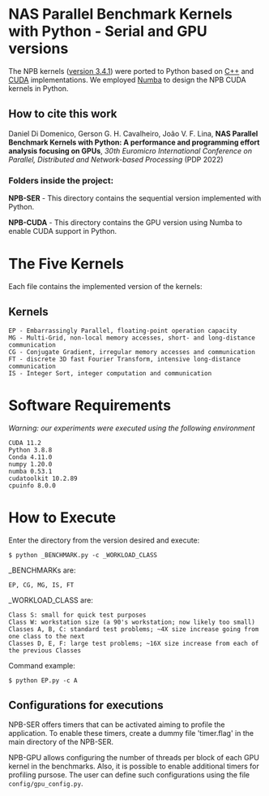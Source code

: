 # NAS Parallel Benchmark Kernels with Python - Serial and GPU versions

The NPB kernels ([version 3.4.1](https://www.nas.nasa.gov/publications/npb.html)) were ported to Python based on [C++](https://github.com/GMAP/NPB-CPP) and [CUDA](https://github.com/GMAP/NPB-GPU) implementations.
We employed [Numba](https://numba.pydata.org/numba-doc/latest/cuda/index.html) to design the NPB CUDA kernels in Python.

## How to cite this work
Daniel Di Domenico, Gerson G. H. Cavalheiro, João V. F. Lina, **NAS Parallel Benchmark Kernels with Python: A performance and programming effort analysis focusing on GPUs**, *30th Euromicro International Conference on Parallel, Distributed and Network-based Processing* (PDP 2022)

### Folders inside the  project:

**NPB-SER** - This directory contains the sequential version implemented with Python.

**NPB-CUDA** - This directory contains the GPU version using Numba to enable CUDA support in Python.

# The Five Kernels

Each file contains the implemented version of the kernels:

## Kernels

	EP - Embarrassingly Parallel, floating-point operation capacity
	MG - Multi-Grid, non-local memory accesses, short- and long-distance communication
	CG - Conjugate Gradient, irregular memory accesses and communication
	FT - discrete 3D fast Fourier Transform, intensive long-distance communication
	IS - Integer Sort, integer computation and communication

# Software Requirements

*Warning: our experiments were executed using the following environment*

	CUDA 11.2
	Python 3.8.8
	Conda 4.11.0
	numpy 1.20.0
	numba 0.53.1
	cudatoolkit 10.2.89
	cpuinfo 8.0.0 

# How to Execute

Enter the directory from the version desired and execute:

`$ python _BENCHMARK.py -c _WORKLOAD_CLASS`

_BENCHMARKs are: 
		
	EP, CG, MG, IS, FT
																										
_WORKLOAD_CLASS are: 
	
	Class S: small for quick test purposes
	Class W: workstation size (a 90's workstation; now likely too small)	
	Classes A, B, C: standard test problems; ~4X size increase going from one class to the next	
	Classes D, E, F: large test problems; ~16X size increase from each of the previous Classes

Command example:

`$ python EP.py -c A`


## Configurations for executions

NPB-SER offers timers that can be activated aiming to profile the application.
To enable these timers, create a dummy file 'timer.flag' in the main directory of the NPB-SER.

NPB-GPU allows configuring the number of threads per block of each GPU kernel in the benchmarks.
Also, it is possible to enable additional timers for profiling pursose.
The user can define such configurations using the file `config/gpu_config.py`.
